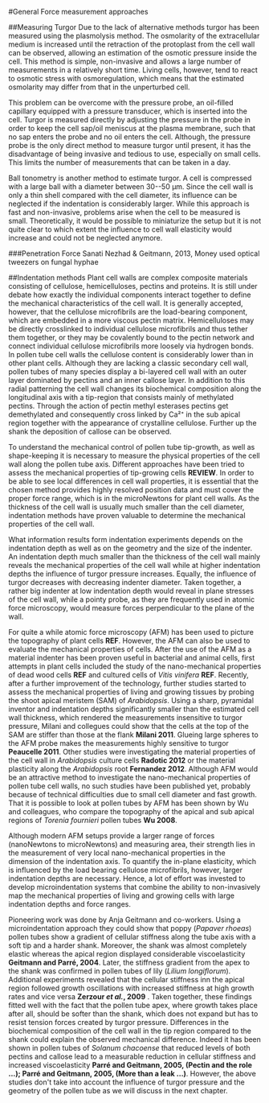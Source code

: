 #General Force measurement approaches

##Measuring Turgor
Due to the lack of alternative methods turgor has been measured using the plasmolysis method. The osmolarity of the extracellular medium is increased until the retraction of the protoplast from the cell wall can be observed, allowing an estimation of the osmotic pressure inside the cell. This method is simple, non-invasive and allows a large number of measurements in a relatively short time. Living cells, however, tend to react to osmotic stress with osmoregulation, which means that the estimated osmolarity may differ from that in the unperturbed cell.

This problem can be overcome with the pressure probe, an oil-filled capillary equipped with a pressure transducer, which is inserted into the cell. Turgor is measured directly by adjusting the pressure in the probe in order to keep the cell sap/oil meniscus at the plasma membrane, such that no sap enters the probe and no oil enters the cell. Although, the pressure probe  is the only direct method to measure turgor until present, it has the disadvantage of being invasive and tedious to use, especially on small cells. This limits the number of measurements that can be taken in a day.

Ball tonometry is another method to estimate turgor. A cell is compressed with a large ball with a diameter between 30--50 µm. Since the cell wall is only a thin shell compared with the cell diameter, its influence can be neglected if the indentation is considerably larger. While this approach is fast and non-invasive, problems arise when the cell to be measured is small. Theoretically, it would be possible to miniaturize the setup but it is not quite clear to which extent the influence to cell wall elasticity would increase and could not be neglected anymore.


###Penetration Force
Sanati Nezhad & Geitmann, 2013, Money used optical tweezers on fungal hyphae

##Indentation methods
Plant cell walls are complex composite materials consisting of cellulose, hemicelluloses, pectins and proteins. It is still under debate how exactly the individual components interact together to define the mechanical characteristics of the cell wall. It is generally accepted, however, that the cellulose microfibrils are the load-bearing component, which are embedded in a more viscous pectin matrix. Hemicelluloses may be directly crosslinked to individual cellulose microfibrils and thus tether them together, or they may be covalently bound to the pectin network and connect individual cellulose microfibrils more loosely via hydrogen bonds. In pollen tube cell walls the cellulose content is considerably lower than in other plant cells. Although they are lacking a classic secondary cell wall, pollen tubes of many species display a bi-layered cell wall with an outer layer dominated by pectins and an inner callose layer. In addition to this radial patterning the cell wall changes its biochemical composition along the longitudinal axis with a tip-region that consists mainly of methylated pectins. Through the action of pectin methyl esterases pectins get demethylated and consequently cross linked by Ca²⁺  in the sub apical region together with the appearance of crystalline cellulose. Further up the shank the deposition of callose can be observed.

To understand the mechanical control of pollen tube tip-growth, as well as shape-keeping it is necessary to measure the physical properties of the cell wall along the pollen tube axis. Different approaches have been tried to assess the mechanical properties of tip-growing cells **REVIEW**. In order to be able to see local differences in cell wall properties, it is essential that the chosen method provides highly resolved position data and must cover the proper force range, which is in the microNewtons for plant cell walls. As the thickness of the cell wall is usually much smaller than the cell diameter, indentation methods have proven valuable to determine the mechanical properties of the cell wall.

What information results form indentation experiments depends on the  indentation depth as well as on the geometry and the size of the indenter. An indentation depth much smaller than the thickness of the cell wall mainly reveals the mechanical properties of the cell wall while at higher indentation depths the influence of turgor pressure increases. Equally, the influence of turgor decreases with decreasing indenter diameter. Taken together, a rather big indenter at low indentation depth would reveal in plane stresses of the cell wall, while a pointy probe, as they are frequently used in atomic force microscopy, would measure forces perpendicular to the plane of the wall.

For quite a while atomic force microscopy (AFM) has been used to picture the topography of plant cells **REF**. However, the AFM can also be used to evaluate the mechanical properties of cells. After the use of the AFM as a material indenter has been proven useful in bacterial and animal cells, first attempts in plant cells included the study of the nano-mechanical properties of dead wood cells **REF** and cultured cells of *Vitis vinifera* **REF**. Recently, after a further improvement of the technology, further studies started to assess the mechanical properties of living and growing tissues by probing the shoot apical meristem (SAM) of *Arabidopsis*. Using a sharp, pyramidal inventor and indentation depths significantly smaller than the estimated cell wall thickness, which rendered the measurements insensitive to turgor pressure, Milani and collegues could show that the cells at the top of the SAM are stiffer than those at the flank **Milani 2011**. Glueing large spheres to the AFM probe makes the measurements highly sensitive to turgor **Peaucelle 2011**. Other studies were investigating the material properties of the cell wall in *Arabidopsis* culture cells **Radotic 2012** or the material plasticity along the *Arabidopsis* root **Fernandez 2012**. Although AFM would be an attractive method to investigate the nano-mechanical properties of pollen tube cell walls, no such studies have been published yet, probably because of technical difficulties due to small cell diameter and fast growth. That it is possible to look at pollen tubes by AFM has been shown by Wu and colleagues, who compare the topography of the apical and sub apical regions of *Torenia fournieri* pollen tubes **Wu 2008**.

Although modern AFM setups provide a larger range of forces (nanoNewtons to microNewtons) and measuring area, their strength lies in the measurement of very local nano-mechanical properties in the dimension of the indentation axis. To quantify the in-plane elasticity, which is influenced by the load bearing cellulose microfibrils, however, larger indentation depths are necessary. Hence, a lot of effort was invested to develop microindentation systems that combine the ability to non-invasively map the mechanical properties of living and growing cells with large indentation depths and force ranges. 


Pioneering work was done by Anja Geitmann and co-workers. Using a microindentation approach they could show that poppy (*Papaver rhoeas*) pollen tubes show a gradient of cellular stiffness along the tube axis with a soft tip and a harder shank. Moreover, the shank was almost completely elastic whereas the apical region displayed considerable viscoelasticity **Geitmann and Parré, 2004**. Later, the stiffness gradient from the apex to the shank was confirmed in pollen tubes of lily (*Lilium longiflorum*). Additional experiments revealed that the cellular stiffness inn the apical region followed growth oscillations with increased stiffness at high growth rates and vice versa **Zerzour *et al.*, 2009** . Taken together, these findings fitted well with the fact that the pollen tube apex, where growth takes place after all, should be softer than the shank, which does not expand but has to resist tension forces created by turgor pressure. Differences in the biochemical composition of the cell wall in the tip region compared to the shank could explain the observed mechanical difference. Indeed it has been shown in pollen tubes of *Solanum chacoense* that reduced levels of both pectins and callose lead to a measurable reduction in cellular stiffness and increased viscoelasticity **Parré and Geitmann, 2005, (Pectin and the role ...); Parré and Geitmann, 2005, (More than a leak ...)**. However, the above studies don't take into account the influence of turgor pressure and the geometry of the pollen tube as we will discuss in the next chapter.